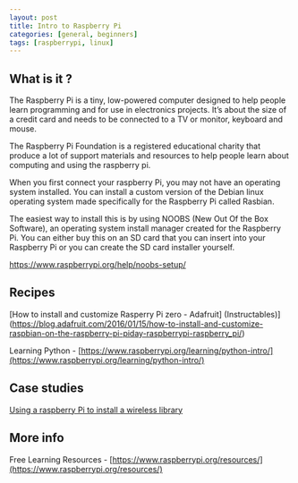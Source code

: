 ```yaml
---
layout: post
title: Intro to Raspberry Pi
categories: [general, beginners]
tags: [raspberrypi, linux]
---
```


## What is it ?
The Raspberry Pi is a tiny, low-powered computer designed to help people learn programming and for use in electronics projects. It’s about the size of a credit card and needs to be connected to a TV or monitor, keyboard and mouse.

The Raspberry Pi Foundation is a registered educational charity that produce a lot of support materials and resources to help people learn about computing and using the raspberry pi.

When you first connect your raspberry Pi, you may not have an operating system installed. You can install a custom version of the Debian linux operating system made specifically for the Raspberry Pi called Rasbian.

The easiest way to install this is by using NOOBS (New Out Of the Box Software), an operating system install manager created for the Raspberry Pi. You can either buy this on an SD card that you can insert into your Raspberry Pi or you can create the SD card installer yourself.

https://www.raspberrypi.org/help/noobs-setup/

## Recipes

[How to install and customize Rasperry Pi zero - Adafruit] (Instructables)](https://blog.adafruit.com/2016/01/15/how-to-install-and-customize-raspbian-on-the-raspberry-pi-piday-raspberrypi-raspberry_pi/)

Learning Python - [https://www.raspberrypi.org/learning/python-intro/](https://www.raspberrypi.org/learning/python-intro/)

## Case studies
[Using a raspberry Pi to install a wireless library](https://www.raspberrypi.org/blog/community-coffee-and-classrooms-in-nicaragua/
)

## More info

Free Learning Resources - [https://www.raspberrypi.org/resources/](https://www.raspberrypi.org/resources/)
